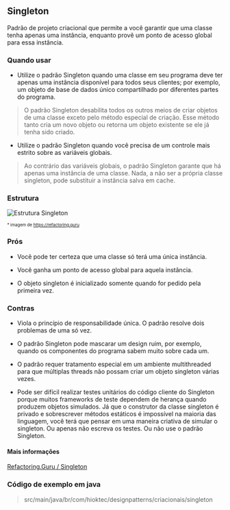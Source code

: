 ## Singleton

Padrão de projeto criacional que permite a você garantir que uma classe tenha apenas uma instância, enquanto provê um ponto de acesso global para essa instância.

### Quando usar

- Utilize o padrão Singleton quando uma classe em seu programa deve ter apenas uma instância disponível para todos seus clientes; por exemplo, um objeto de base de dados único compartilhado por diferentes partes do programa.

> O padrão Singleton desabilita todos os outros meios de criar objetos de uma classe exceto pelo método especial de criação. Esse método tanto cria um novo objeto ou retorna um objeto existente se ele já tenha sido criado.

- Utilize o padrão Singleton quando você precisa de um controle mais estrito sobre as variáveis globais.

>  Ao contrário das variáveis globais, o padrão Singleton garante que há apenas uma instância de uma classe. Nada, a não ser a própria classe singleton, pode substituir a instância salva em cache.

### Estrutura

![Estrutura Singleton](https://refactoring.guru/images/patterns/diagrams/singleton/structure-pt-br.png)

<sub><sup>* imagem de https://refactoring.guru</sup></sub>

### Prós

- Você pode ter certeza que uma classe só terá uma única instância.

- Você ganha um ponto de acesso global para aquela instância.

- O objeto singleton é inicializado somente quando for pedido pela primeira vez.

### Contras

- Viola o princípio de responsabilidade única. O padrão resolve dois problemas de uma só vez.

- O padrão Singleton pode mascarar um design ruim, por exemplo, quando os componentes do programa sabem muito sobre cada um.

- O padrão requer tratamento especial em um ambiente multithreaded para que múltiplas threads não possam criar um objeto singleton várias vezes.

- Pode ser difícil realizar testes unitários do código cliente do Singleton porque muitos frameworks de teste dependem de herança quando produzem objetos simulados. Já que o construtor da classe singleton é privado e sobrescrever métodos estáticos é impossível na maioria das linguagem, você terá que pensar em uma maneira criativa de simular o singleton. Ou apenas não escreva os testes. Ou não use o padrão Singleton.

#### Mais informações

[Refactoring.Guru / Singleton](https://refactoring.guru/pt-br/design-patterns/singleton)

### Código de exemplo em java

> src/main/java/br/com/hioktec/designpatterns/criacionais/singleton
